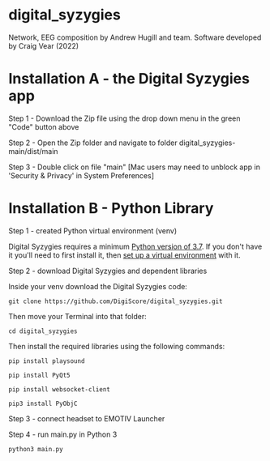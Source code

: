 # digital_syzygies
Network, EEG composition by Andrew Hugill and team.
Software developed by Craig Vear (2022)

# Installation A - the Digital Syzygies app
Step 1 - Download the Zip file using the drop down menu in the green "Code" button above

Step 2 - Open the Zip folder and navigate to folder digital_syzygies-main/dist/main

Step 3 - Double click on file "main" [Mac users may need to unblock app in 'Security & Privacy' in System Preferences] 


# Installation B - Python Library
Step 1 - created Python virtual environment (venv)

Digital Syzygies requires a minimum [Python version of 3.7](https://www.python.org/downloads/). 
If you don't have it you'll need to first install it, then [set up a virtual environment](https://realpython.com/python-virtual-environments-a-primer/) with it. 

Step 2 - download Digital Syzygies and dependent libraries

Inside your venv download the Digital Syzygies code:

```
git clone https://github.com/DigiScore/digital_syzygies.git
```

Then move your Terminal into that folder:
```
cd digital_syzygies
```

Then install the required libraries using the following commands:
```
pip install playsound
 
pip install PyQt5

pip install websocket-client

pip3 install PyObjC

```

Step 3 - connect headset to EMOTIV Launcher

Step 4 - run main.py in Python 3
```
python3 main.py
```





